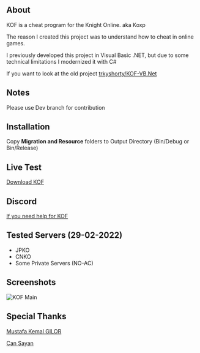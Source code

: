 ## About

KOF is a cheat program for the Knight Online. aka Koxp

The reason I created this project was to understand how to cheat in online games.

I previously developed this project in Visual Basic .NET, but due to some technical limitations I modernized it with C#

If you want to look at the old project [trkyshorty/KOF-VB.Net](https://github.com/trkyshorty/KOF-VB.Net)

## Notes

Please use Dev branch for contribution

## Installation

Copy **Migration and Resource** folders to Output Directory (Bin/Debug or Bin/Release)

## Live Test

[Download KOF](https://download.kofbot.com/updates/KOF.exe)

## Discord

[If you need help for KOF](https://discord.gg/5pBp2s2NUr)

## Tested Servers (29-02-2022)

- JPKO
- CNKO
- Some Private Servers (NO-AC)

## Screenshots

![KOF Main](https://www.imagevisit.com/images/2021/12/30/18cc36fea12c64553.md.png)

## Special Thanks
[Mustafa Kemal GILOR](https://github.com/mustafakemalgilor)

[Can Sayan](https://github.com/dcansyn)
